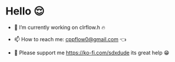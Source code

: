 # Hello 😌
- 🔭 I’m currently working on clrflow.h 🔥

- 📫 How to reach me: cppflow0@gmail.com 👈

- 🙏 Please support me https://ko-fi.com/sdxdude its great help 😁

<!--
**dalpaka/dalpaka** is a ✨ _special_ ✨ repository because its `README.md` (this file) appears on your GitHub profile.

Here are some ideas to get you started:

# 🔭 I’m currently working on a frontend library-less site with htmx and jquery with hotwire
# 📫 How to reach me: cppflow0@gmail.com
-->
